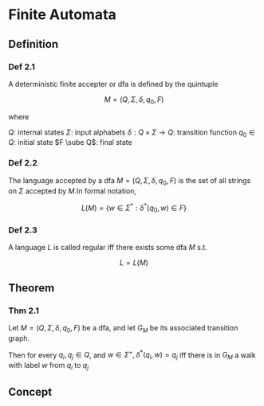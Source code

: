 # Finite Automata

## Definition

### Def 2.1

A deterministic finite accepter or dfa is defined by the quintuple

$$ M = (Q, \Sigma, \delta, q_0, F) $$

where

$Q$: internal states
$\Sigma$: input alphabets
$\delta: Q \times \Sigma \to Q$: transition function
$q_0 \in Q$: initial state
$F \sube Q$: final state

### Def 2.2

The language accepted by a dfa $M = (Q, \Sigma, \delta, q_0, F)$ is the set of all strings on $\Sigma$ accepted by $M$.In formal notation,

$$ L(M) = \{ w \in \Sigma^*: \delta^*(q_0, w) \in F \} $$

### Def 2.3

A language $L$ is called regular iff there exists some dfa $M$ s.t.

$$ L = L(M) $$

## Theorem

### Thm 2.1

Let $M = (Q, \Sigma, \delta, q_0, F)$ be a dfa, and let $G_M$ be its associated transition graph.

Then for every $q_i, q_j \in Q$, and $w \in \Sigma^+, \delta^*(q_i, w) = q_j$ iff there is in $G_M$ a walk with label $w$ from $q_i$ to $q_j$

## Concept

